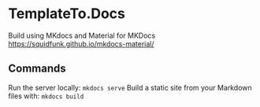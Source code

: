 # TemplateTo.Docs

Build using MKdocs and Material for MKDocs https://squidfunk.github.io/mkdocs-material/

## Commands

Run the server locally:
`mkdocs serve`
Build a static site from your Markdown files with:
`mkdocs build`
